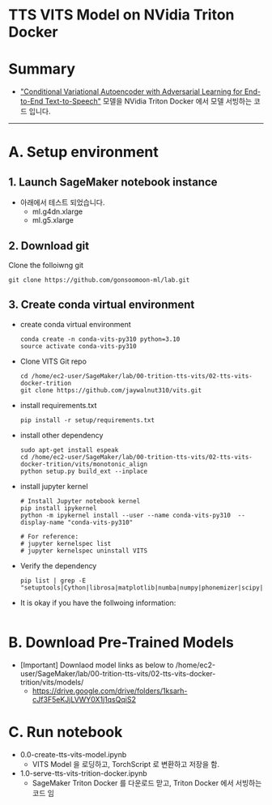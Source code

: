 

# TTS VITS Model on NVidia Triton Docker

# Summary
-  ["Conditional Variational Autoencoder with Adversarial Learning for End-to-End Text-to-Speech"](https://github.com/jaywalnut310/vits.git) 모델을 NVidia Triton Docker 에서 모델 서빙하는 코드 입니다.

---

# A. Setup environment

## 1. Launch SageMaker notebook instance 
- 아래에서 테스트 되었습니다.
    - ml.g4dn.xlarge
    - ml.g5.xlarge

## 2. Download git
Clone the folloiwng git
```
git clone https://github.com/gonsoomoon-ml/lab.git
```
## 3. Create conda virtual environment
- create conda virtual environment
    ```
    conda create -n conda-vits-py310 python=3.10
    source activate conda-vits-py310
    ```
- Clone VITS Git repo
    ```
    cd /home/ec2-user/SageMaker/lab/00-trition-tts-vits/02-tts-vits-docker-trition
    git clone https://github.com/jaywalnut310/vits.git
    ```
- install requirements.txt
    ```
    pip install -r setup/requirements.txt
    ```
- install other dependency
    ```
    sudo apt-get install espeak
    cd /home/ec2-user/SageMaker/lab/00-trition-tts-vits/02-tts-vits-docker-trition/vits/monotonic_align
    python setup.py build_ext --inplace
    ```
- install jupyter kernel
    ```
    # Install Jupyter notebook kernel
    pip install ipykernel 
    python -m ipykernel install --user --name conda-vits-py310  --display-name "conda-vits-py310"

    # For reference:
    # jupyter kernelspec list
    # jupyter kernelspec uninstall VITS
    ``` 
- Verify the dependency
    ``` 
    pip list | grep -E "setuptools|Cython|librosa|matplotlib|numba|numpy|phonemizer|scipy|torch|Unidecode"
    ``` 
- It is okay if you have the follwoing information:
    ``` 
    ``` 

# B. Download Pre-Trained Models
- [Important] Downlaod model links as below to /home/ec2-user/SageMaker/lab/00-trition-tts-vits/02-tts-vits-docker-trition/vits/models/
    - https://drive.google.com/drive/folders/1ksarh-cJf3F5eKJjLVWY0X1j1qsQqiS2

# C. Run notebook
- 0.0-create-tts-vits-model.ipynb
    - VITS Model 을 로딩하고, TorchScript 로 변환하고 저장을 함.
- 1.0-serve-tts-vits-trition-docker.ipynb
    - SageMaker Triton Docker 를 다운로드 맏고, Triton Docker 에서 서빙하는 코드 임


